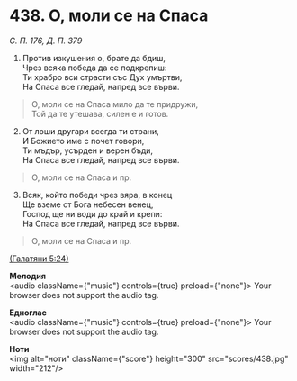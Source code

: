 # 438. О, моли се на Спаса  

*С. П. 176, Д. П. 379*  

1. Против изкушения о, брате да бдиш,  
Чрез всяка победа да се подкрепиш:  
Ти храбро вси страсти със Дух умъртви,  
На Спаса все гледай, напред все върви.  

> О, моли се на Спаса мило да те придружи,  
> Той да те утешава, силен е и готов.  

2. От лоши другари всегда ти страни,  
И Божието име с почет говори,  
Ти мъдър, усърден и верен бъди,  
На Спаса все гледай, напред все върви.  

> О, моли се на Спаса и пр.  

3. Всяк, който победи чрез вяра, в конец  
Ще вземе от Бога небесен венец,  
Господ ще ни води до край и крепи:  
На Спаса все гледай, напред все върви.  

> О, моли се на Спаса и пр.  

[(Галатяни 5:24)](http://biblia.bg/index.php?k=55&g=5&s=24)  

__Мелодия__  
<audio className={"music"} controls={true} preload={"none"}><source src="mp3/438.mp3" type="audio/mpeg"/>
Your browser does not support the audio tag.
</audio>  

__Едноглас__  
<audio className={"music"} controls={true} preload={"none"}><source src="transp/438.mp3" type="audio/mpeg"/>
Your browser does not support the audio tag.
</audio>  

__Ноти__  
<img alt="ноти" className={"score"} height="300" src="scores/438.jpg" width="212"/>
